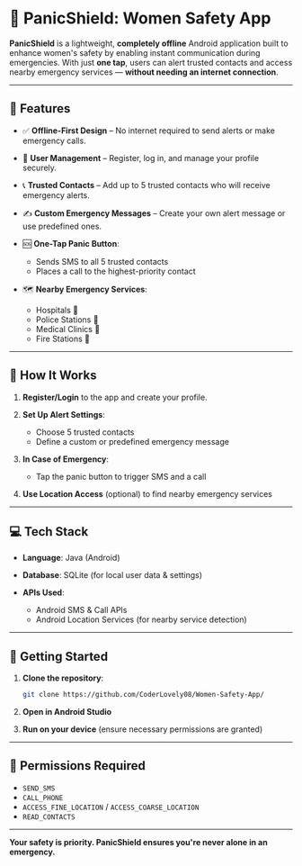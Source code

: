# 🚨 PanicShield: Women Safety App

**PanicShield** is a lightweight, **completely offline** Android application built to enhance women's safety by enabling instant communication during emergencies. With just **one tap**, users can alert trusted contacts and access nearby emergency services — **without needing an internet connection**.

---

## 🌟 Features

* ✅ **Offline-First Design** – No internet required to send alerts or make emergency calls.
* 👤 **User Management** – Register, log in, and manage your profile securely.
* 📞 **Trusted Contacts** – Add up to 5 trusted contacts who will receive emergency alerts.
* ✍️ **Custom Emergency Messages** – Create your own alert message or use predefined ones.
* 🆘 **One-Tap Panic Button**:

  * Sends SMS to all 5 trusted contacts
  * Places a call to the highest-priority contact
* 🗺️ **Nearby Emergency Services**:

  * Hospitals 🏥
  * Police Stations 🚓
  * Medical Clinics 💊
  * Fire Stations 🚒

---

## 📱 How It Works

1. **Register/Login** to the app and create your profile.
2. **Set Up Alert Settings**:

   * Choose 5 trusted contacts
   * Define a custom or predefined emergency message
3. **In Case of Emergency**:

   * Tap the panic button to trigger SMS and a call
4. **Use Location Access** (optional) to find nearby emergency services

---

## 💻 Tech Stack

* **Language**: Java (Android)
* **Database**: SQLite (for local user data & settings)
* **APIs Used**:

  * Android SMS & Call APIs
  * Android Location Services (for nearby service detection)

---

## 🔧 Getting Started

1. **Clone the repository**:

   ```bash
   git clone https://github.com/CoderLovely08/Women-Safety-App/
   ```
2. **Open in Android Studio**
3. **Run on your device** (ensure necessary permissions are granted)

---

## 📲 Permissions Required

* `SEND_SMS`
* `CALL_PHONE`
* `ACCESS_FINE_LOCATION` / `ACCESS_COARSE_LOCATION`
* `READ_CONTACTS`

---

**Your safety is priority. PanicShield ensures you're never alone in an emergency.**
